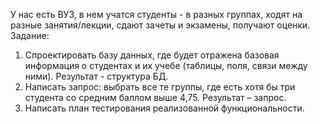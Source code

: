 У нас есть ВУЗ, в нем учатся студенты - в разных группах, ходят на разные занятия/лекции, сдают зачеты и экзамены, получают оценки. 
Задание:
1. Спроектировать базу данных, где будет отражена базовая информация о студентах и их учебе (таблицы, поля, связи между ними). Результат - структура БД.  
2. Написать запрос: выбрать все те группы, где есть хотя бы три студента со средним баллом выше 4,75. Результат – запрос.  
3. Написать план тестирования реализованной функциональности.
